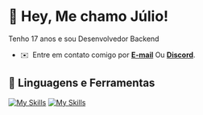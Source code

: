 # 👋 Hey, Me chamo Júlio!
Tenho 17 anos e sou Desenvolvedor Backend

* ✉️  Entre em contato comigo por **[E-mail](mailto:juliodeveloper@hotmail.com)** Ou **[Discord](https://discord.com/users/885158216101687307)**.
  
## 🔨 Linguagens e Ferramentas
[![My Skills](https://skillicons.dev/icons?i=typescript,javascript,nodejs,mysql,postgresql,html,css,react)](https://skillicons.dev)
[![My Skills](https://skillicons.dev/icons?i=vscode,git)](https://skillicons.dev)
